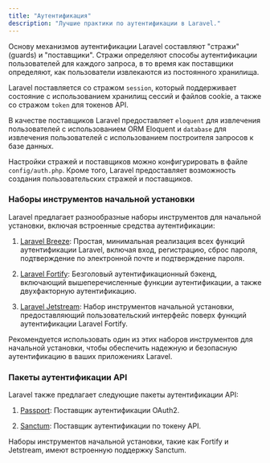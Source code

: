 ```yaml
---
title: "Аутентификация"
description: "Лучшие практики по аутентификации в Laravel."
---
```


Основу механизмов аутентификации Laravel составляют "стражи" (guards) и "поставщики". Стражи определяют способы аутентификации пользователей для каждого запроса, в то время как поставщики определяют, как пользователи извлекаются из постоянного хранилища.

Laravel поставляется со стражом `session`, который поддерживает состояние с использованием хранилищ сессий и файлов cookie, а также со стражом `token` для токенов API.

В качестве поставщиков Laravel предоставляет `eloquent` для извлечения пользователей с использованием ORM Eloquent и `database` для извлечения пользователей с использованием построителя запросов к базе данных.

Настройки стражей и поставщиков можно конфигурировать в файле `config/auth.php`. Кроме того, Laravel предоставляет возможность создания пользовательских стражей и поставщиков.

### Наборы инструментов начальной установки

Laravel предлагает разнообразные наборы инструментов для начальной установки, включая встроенные средства аутентификации:

1. [Laravel Breeze](https://laravel.su/docs/8.x/starter-kits#laravel-breeze): Простая, минимальная реализация всех функций аутентификации Laravel, включая вход, регистрацию, сброс пароля, подтверждение по электронной почте и подтверждение пароля.

2. [Laravel Fortify](https://laravel.su/docs/fortify): Безголовый аутентификационный бэкенд, включающий вышеперечисленные функции аутентификации, а также двухфакторную аутентификацию.

3. [Laravel Jetstream](https://jetstream.laravel.com/): Набор инструментов начальной установки, предоставляющий пользовательский интерфейс поверх функций аутентификации Laravel Fortify.

Рекомендуется использовать один из этих наборов инструментов для начальной установки, чтобы обеспечить надежную и безопасную аутентификацию в ваших приложениях Laravel.

### Пакеты аутентификации API

Laravel также предлагает следующие пакеты аутентификации API:

1. [Passport](https://laravel.com/docs/passport): Поставщик аутентификации OAuth2.

2. [Sanctum](https://laravel.com/docs/sanctum): Поставщик аутентификации по токену API.

Наборы инструментов начальной установки, такие как Fortify и Jetstream, имеют встроенную поддержку Sanctum.

